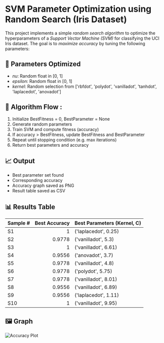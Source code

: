 # SVM Parameter Optimization using Random Search (Iris Dataset)

This project implements a simple *random search algorithm* to optimize the hyperparameters of a *Support Vector Machine (SVM)* for classifying the UCI Iris dataset. The goal is to *maximize accuracy* by tuning the following parameters:

## 🔧 Parameters Optimized
- *nu*: Random float in [0, 1]
- *epsilon*: Random float in [0, 1]
- *kernel*: Random selection from ['rbfdot', 'polydot', 'vanilladot', 'tanhdot', 'laplacedot', 'anovadot']

## 🧠 Algorithm Flow :
1. Initialize BestFitness = 0, BestParameter = None
2. Generate random parameters
3. Train SVM and compute fitness (accuracy)
4. If accuracy > BestFitness, update BestFitness and BestParameter
5. Repeat until stopping condition (e.g. max iterations)
6. Return best parameters and accuracy

## 📈 Output
- Best parameter set found
- Corresponding accuracy
- Accuracy graph saved as PNG
- Result table saved as CSV

## 📊 Results Table
| Sample #   |   Best Accuracy | Best Parameters (Kernel, C)   |
|:-----------|----------------:|:------------------------------|
| S1         |          1      | ('laplacedot', 0.25)          |
| S2         |          0.9778 | ('vanilladot', 5.3)           |
| S3         |          1      | ('vanilladot', 6.61)          |
| S4         |          0.9556 | ('anovadot', 3.7)             |
| S5         |          0.9778 | ('vanilladot', 4.8)           |
| S6         |          0.9778 | ('polydot', 5.75)             |
| S7         |          0.9778 | ('vanilladot', 8.01)          |
| S8         |          0.9556 | ('vanilladot', 6.89)          |
| S9         |          0.9556 | ('laplacedot', 1.11)          |
| S10        |          1      | ('vanilladot', 9.95)          |

## 🖼 Graph
![Accuracy Plot](./svm_iris_classification_convergence.png)
